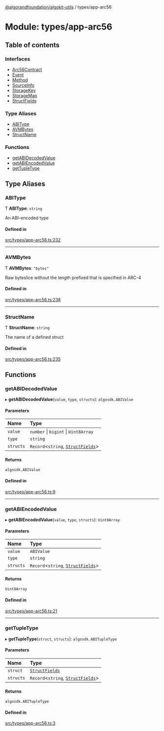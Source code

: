 [@algorandfoundation/algokit-utils](../README.md) / types/app-arc56

# Module: types/app-arc56

## Table of contents

### Interfaces

- [Arc56Contract](../interfaces/types_app_arc56.Arc56Contract.md)
- [Event](../interfaces/types_app_arc56.Event.md)
- [Method](../interfaces/types_app_arc56.Method.md)
- [SourceInfo](../interfaces/types_app_arc56.SourceInfo.md)
- [StorageKey](../interfaces/types_app_arc56.StorageKey.md)
- [StorageMap](../interfaces/types_app_arc56.StorageMap.md)
- [StructFields](../interfaces/types_app_arc56.StructFields.md)

### Type Aliases

- [ABIType](types_app_arc56.md#abitype)
- [AVMBytes](types_app_arc56.md#avmbytes)
- [StructName](types_app_arc56.md#structname)

### Functions

- [getABIDecodedValue](types_app_arc56.md#getabidecodedvalue)
- [getABIEncodedValue](types_app_arc56.md#getabiencodedvalue)
- [getTupleType](types_app_arc56.md#gettupletype)

## Type Aliases

### ABIType

Ƭ **ABIType**: `string`

An ABI-encoded type

#### Defined in

[src/types/app-arc56.ts:232](https://github.com/algorandfoundation/algokit-utils-ts/blob/main/src/types/app-arc56.ts#L232)

___

### AVMBytes

Ƭ **AVMBytes**: ``"bytes"``

Raw byteslice without the length prefixed that is specified in ARC-4

#### Defined in

[src/types/app-arc56.ts:238](https://github.com/algorandfoundation/algokit-utils-ts/blob/main/src/types/app-arc56.ts#L238)

___

### StructName

Ƭ **StructName**: `string`

The name of a defined struct

#### Defined in

[src/types/app-arc56.ts:235](https://github.com/algorandfoundation/algokit-utils-ts/blob/main/src/types/app-arc56.ts#L235)

## Functions

### getABIDecodedValue

▸ **getABIDecodedValue**(`value`, `type`, `structs`): `algosdk.ABIValue`

#### Parameters

| Name | Type |
| :------ | :------ |
| `value` | `number` \| `bigint` \| `Uint8Array` |
| `type` | `string` |
| `structs` | `Record`\<`string`, [`StructFields`](../interfaces/types_app_arc56.StructFields.md)\> |

#### Returns

`algosdk.ABIValue`

#### Defined in

[src/types/app-arc56.ts:9](https://github.com/algorandfoundation/algokit-utils-ts/blob/main/src/types/app-arc56.ts#L9)

___

### getABIEncodedValue

▸ **getABIEncodedValue**(`value`, `type`, `structs`): `Uint8Array`

#### Parameters

| Name | Type |
| :------ | :------ |
| `value` | `ABIValue` |
| `type` | `string` |
| `structs` | `Record`\<`string`, [`StructFields`](../interfaces/types_app_arc56.StructFields.md)\> |

#### Returns

`Uint8Array`

#### Defined in

[src/types/app-arc56.ts:21](https://github.com/algorandfoundation/algokit-utils-ts/blob/main/src/types/app-arc56.ts#L21)

___

### getTupleType

▸ **getTupleType**(`struct`, `structs`): `algosdk.ABITupleType`

#### Parameters

| Name | Type |
| :------ | :------ |
| `struct` | [`StructFields`](../interfaces/types_app_arc56.StructFields.md) |
| `structs` | `Record`\<`string`, [`StructFields`](../interfaces/types_app_arc56.StructFields.md)\> |

#### Returns

`algosdk.ABITupleType`

#### Defined in

[src/types/app-arc56.ts:3](https://github.com/algorandfoundation/algokit-utils-ts/blob/main/src/types/app-arc56.ts#L3)
